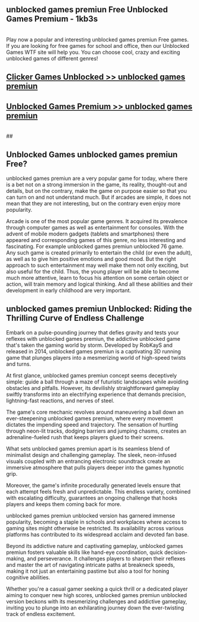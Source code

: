 ## unblocked games premiun Free Unblocked Games Premium - 1kb3s <br>
<br>
Play now a popular and interesting unblocked games premiun Free games. If you are looking for free games for school and office, then our Unblocked Games WTF site will help you. You can choose cool, crazy and exciting unblocked games of different genres!


##  [Clicker Games Unblocked >> unblocked games premiun](http://freeplayer.one?title=unblocked_games_premiun&ref=05)

##  [Unblocked Games Premium >> unblocked games premiun](http://freeplayer.one?title=unblocked_games_premiun&ref=05)
  <br>
  ##



## Unblocked Games unblocked games premiun Free?

unblocked games premiun are a very popular game for today, where there is a bet not on a strong immersion in the game, its reality, thought-out and details, but on the contrary, make the game on purpose easier so that you can turn on and not understand much. But if arcades are simple, it does not mean that they are not interesting, but on the contrary even enjoy more popularity.

Arcade is one of the most popular game genres. It acquired its prevalence through computer games as well as entertainment for consoles. With the advent of mobile modern gadgets (tablets and smartphones) there appeared and corresponding games of this genre, no less interesting and fascinating. For example unblocked games premiun unblocked 76 game. Any such game is created primarily to entertain the child (or even the adult), as well as to give him positive emotions and good mood. But the right approach to such entertainment may well make them not only exciting, but also useful for the child. Thus, the young player will be able to become much more attentive, learn to focus his attention on some certain object or action, will train memory and logical thinking. And all these abilities and their development in early childhood are very important.

##  unblocked games premiun Unblocked: Riding the Thrilling Curve of Endless Challenge

Embark on a pulse-pounding journey that defies gravity and tests your reflexes with unblocked games premiun, the addictive unblocked game that's taken the gaming world by storm. Developed by RobKayS and released in 2014, unblocked games premiun is a captivating 3D running game that plunges players into a mesmerizing world of high-speed twists and turns.

At first glance, unblocked games premiun concept seems deceptively simple: guide a ball through a maze of futuristic landscapes while avoiding obstacles and pitfalls. However, its devilishly straightforward gameplay swiftly transforms into an electrifying experience that demands precision, lightning-fast reactions, and nerves of steel.

The game's core mechanic revolves around maneuvering a ball down an ever-steepening unblocked games premiun, where every movement dictates the impending speed and trajectory. The sensation of hurtling through neon-lit tracks, dodging barriers and jumping chasms, creates an adrenaline-fueled rush that keeps players glued to their screens.

What sets unblocked games premiun apart is its seamless blend of minimalist design and challenging gameplay. The sleek, neon-infused visuals coupled with an entrancing electronic soundtrack create an immersive atmosphere that pulls players deeper into the games hypnotic grip.

Moreover, the game's infinite procedurally generated levels ensure that each attempt feels fresh and unpredictable. This endless variety, combined with escalating difficulty, guarantees an ongoing challenge that hooks players and keeps them coming back for more.

unblocked games premiun unblocked version has garnered immense popularity, becoming a staple in schools and workplaces where access to gaming sites might otherwise be restricted. Its availability across various platforms has contributed to its widespread acclaim and devoted fan base.

Beyond its addictive nature and captivating gameplay, unblocked games premiun fosters valuable skills like hand-eye coordination, quick decision-making, and perseverance. It challenges players to sharpen their reflexes and master the art of navigating intricate paths at breakneck speeds, making it not just an entertaining pastime but also a tool for honing cognitive abilities.

Whether you're a casual gamer seeking a quick thrill or a dedicated player aiming to conquer new high scores, unblocked games premiun unblocked version beckons with its mesmerizing challenges and addictive gameplay, inviting you to plunge into an exhilarating journey down the ever-twisting track of endless excitement.